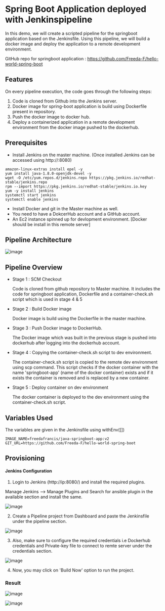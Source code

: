 # Spring Boot Application deployed with Jenkinspipeline

In this demo, we will create a scripted pipeline for the springboot application based on the Jenkinsfile. Using this pipeline, we will build a docker image and deploy the application to a remote development environment.

GitHub repo  for springboot application : https://github.com/Freeda-F/hello-world-spring-boot

## Features

On every pipeline execution, the code goes through the following steps:

1. Code is cloned from Github into the Jenkins server.
2. Docker image for spring-boot application is build using Dockerfile present in repository.
3. Push the docker image to docker hub.
4. Deploy a containerized application in a remote development environment from the docker image pushed to the dockerhub.

## Prerequisites

- Install Jenkins on the master machine. (Once installed Jenkins can be accessed using http://<public-Ip>:8080)
```
amazon-linux-extras install epel -y
yum install java-1.8.0-openjdk-devel -y
wget -O /etc/yum.repos.d/jenkins.repo https://pkg.jenkins.io/redhat-stable/jenkins.repo
rpm --import https://pkg.jenkins.io/redhat-stable/jenkins.io.key
yum -y install jenkins
systemctl start jenkins
systemctl enable jenkins
```
- Install Docker and git in the Master machine as well.
- You need to have a DokcerHub account and a GitHub account.
- An Ec2 instance spinned up for devlopment environment. [Docker should be install in this remote server]

## Pipeline Architecture
  
![image](https://user-images.githubusercontent.com/93197553/153228734-33aa0a81-d38c-47dc-a9b4-b7f142406a07.png)

## Pipeline Overview

- Stage 1 : SCM Checkout
  
  Code is cloned from github repository to Master machine. It includes the code for springboot application, Dockerfile and a container-check.sh script which is used in stage 4 & 5
  
- Stage 2 : Build Docker image
  
  Docker image is build using the Dockerfile in the master machine.
  
- Stage 3 : Push Docker image to DockerHub.
  
  The Docker image which was built in the previous stage is pushed into dockerhub after logging into the dockerhub account.
  
- Stage 4 : Copying the container-check.sh script to dev environment.
  
  The container-check.sh script is copied to the remote dev environment using scp command. This script checks if the docker container with the name 'springboot-app' (name of the docker container) exists and if it exists the container is removed and is replaced by a new container.
  
- Stage 5 : Deploy container on dev environment
  
  The docker container is deployed to the dev environment using the container-check.sh script. 
  
  
## Variables Used

The variables are given in the Jenkinsfile using withEnv([])  

```
IMAGE_NAME=freedafrancis/java-springboot-app:v2
GIT_URL=https://github.com/Freeda-F/hello-world-spring-boot 
```
 
## Provisioning
  
#### Jenkins Configuration

1. Login to Jenkins (http://ip:8080/) and install the required plugins.

Manage Jenkins --> Manage Plugins and Search for ansible plugin in the available section and install the same.
  
![image](https://user-images.githubusercontent.com/93197553/150861966-91eb05e8-dcb2-4246-af13-a74ef4e2ea4a.png)

 2. Create a Pipeline project from Dashboard and paste the Jenkinsfile under the pipeline section.
 
 ![image](https://user-images.githubusercontent.com/93197553/153234998-08e616f0-f7be-4d36-a610-a627231b0b92.png)
  
 3. Also, make sure to configure the required credentials i.e Dockerhub credentials and Private-key file to connect to remte server under the credentials section.
 
  ![image](https://user-images.githubusercontent.com/93197553/153235639-c3dbfb36-3bf4-423c-a7b0-576649441b77.png)

4. Now, you may click on 'Build Now' option to run the project. 

### Result
![image](https://user-images.githubusercontent.com/93197553/153219985-bebade12-c1a0-40f6-a1f8-305bd39a3587.png)


![image](https://user-images.githubusercontent.com/93197553/153220108-067db205-9f60-4779-87e2-1479dc7c85c9.png)


